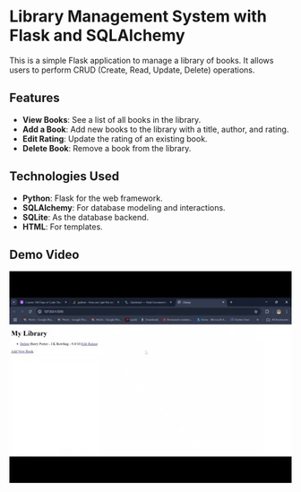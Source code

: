 # Library Management System with Flask and SQLAlchemy

This is a simple Flask application to manage a library of books. It allows users to perform CRUD (Create, Read, Update, Delete) operations.

## Features

- **View Books**: See a list of all books in the library.
- **Add a Book**: Add new books to the library with a title, author, and rating.
- **Edit Rating**: Update the rating of an existing book.
- **Delete Book**: Remove a book from the library.

## Technologies Used

- **Python**: Flask for the web framework.
- **SQLAlchemy**: For database modeling and interactions.
- **SQLite**: As the database backend.
- **HTML**: For templates.

## Demo Video
![](book_library.gif)
